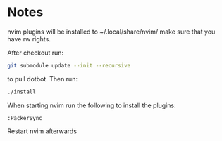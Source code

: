 # Notes

nvim plugins will be installed to ~/.local/share/nvim/ make sure that you have rw rights.

After checkout run:
```bash
git submodule update --init --recursive
```
to pull dotbot. Then run:
```bash
./install
```

When starting nvim run the following to install the plugins:
```
:PackerSync
```
Restart nvim afterwards
